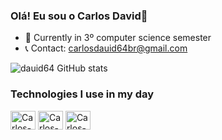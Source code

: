 ### Olá! Eu sou o Carlos David👋

- 🔭 Currently in 3º computer science semester
- 📞 Contact: carlosdauid64br@gmail.com

![dauid64 GitHub stats](https://github-readme-stats.vercel.app/api?username=dauid64&show_icons=true&theme=radical)
### Technologies I use in my day
<div>
    <img align="center" alt="Carlos-Python" height="30" width="40" src="https://cdn.jsdelivr.net/gh/devicons/devicon/icons/python/python-original.svg">
    <img align="center" alt="Carlos-C++" height="30" width="40" src="https://cdn.jsdelivr.net/gh/devicons/devicon/icons/cplusplus/cplusplus-original.svg">
    <img align="center" alt="Carlos-Unreal" height="30" width="40" src="https://cdn.jsdelivr.net/gh/devicons/devicon/icons/unrealengine/unrealengine-original.svg">
</div>

         
